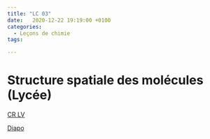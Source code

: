 ```yaml
---
title: "LC 03"
date:   2020-12-22 19:19:00 +0100
categories:
  - Leçons de chimie
tags:

---
```

# Structure spatiale des molécules (Lycée)

[CR LV](/assets/pdf/LC03.pdf)

<object class="pdf fitvidsignore" data="/assets/pdf/LC03.pdf" type="application/pdf"></object>

<a href="/assets/pdf/LC03.pptx" download>Diapo</a>
